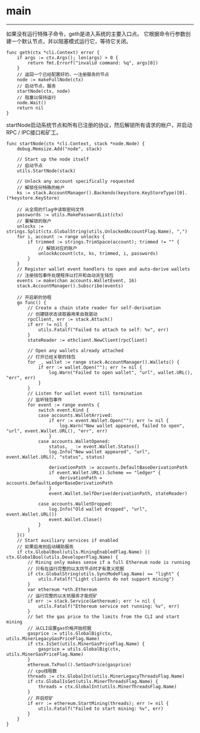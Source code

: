 # main #

----------

如果没有运行特殊子命令，geth是进入系统的主要入口点。 它根据命令行参数创建一个默认节点，并以阻塞模式运行它，等待它关闭。

	func geth(ctx *cli.Context) error {
		if args := ctx.Args(); len(args) > 0 {
			return fmt.Errorf("invalid command: %q", args[0])
		}
		// 返回一个已经配置好的，一注册服务的节点
		node := makeFullNode(ctx)
		// 启动节点，服务
		startNode(ctx, node)
		// 阻塞以保持运行
		node.Wait()
		return nil
	}

startNode启动系统节点和所有已注册的协议，然后解锁所有请求的帐户，并启动RPC / IPC接口和矿工。

	func startNode(ctx *cli.Context, stack *node.Node) {
		debug.Memsize.Add("node", stack)
	
		// Start up the node itself
		// 启动节点
		utils.StartNode(stack)
	
		// Unlock any account specifically requested
		// 解锁任何特殊的帐户
		ks := stack.AccountManager().Backends(keystore.KeyStoreType)[0].(*keystore.KeyStore)
	
		// 从全局的flag中读取密码文件
		passwords := utils.MakePasswordList(ctx)
		// 要解锁的账户
		unlocks := strings.Split(ctx.GlobalString(utils.UnlockedAccountFlag.Name), ",")
		for i, account := range unlocks {
			if trimmed := strings.TrimSpace(account); trimmed != "" {
				// 解锁对应的账户
				unlockAccount(ctx, ks, trimmed, i, passwords)
			}
		}
		// Register wallet event handlers to open and auto-derive wallets
		// 注册钱包事件处理程序以打开和自动派生钱包
		events := make(chan accounts.WalletEvent, 16)
		stack.AccountManager().Subscribe(events)
	
		// 开启新的协程
		go func() {
			// Create a chain state reader for self-derivation
			// 创建链状态读取器用来自我驱动
			rpcClient, err := stack.Attach()
			if err != nil {
				utils.Fatalf("Failed to attach to self: %v", err)
			}
			stateReader := ethclient.NewClient(rpcClient)
	
			// Open any wallets already attached
			// 打开已经关联的钱包
			for _, wallet := range stack.AccountManager().Wallets() {
				if err := wallet.Open(""); err != nil {
					log.Warn("Failed to open wallet", "url", wallet.URL(), "err", err)
				}
			}
			// Listen for wallet event till termination
			// 监听钱包事件
			for event := range events {
				switch event.Kind {
				case accounts.WalletArrived:
					if err := event.Wallet.Open(""); err != nil {
						log.Warn("New wallet appeared, failed to open", "url", event.Wallet.URL(), "err", err)
					}
				case accounts.WalletOpened:
					status, _ := event.Wallet.Status()
					log.Info("New wallet appeared", "url", event.Wallet.URL(), "status", status)
	
					derivationPath := accounts.DefaultBaseDerivationPath
					if event.Wallet.URL().Scheme == "ledger" {
						derivationPath = accounts.DefaultLedgerBaseDerivationPath
					}
					event.Wallet.SelfDerive(derivationPath, stateReader)
	
				case accounts.WalletDropped:
					log.Info("Old wallet dropped", "url", event.Wallet.URL())
					event.Wallet.Close()
				}
			}
		}()
		// Start auxiliary services if enabled
		// 如果启用则启动辅助服务
		if ctx.GlobalBool(utils.MiningEnabledFlag.Name) || ctx.GlobalBool(utils.DeveloperFlag.Name) {
			// Mining only makes sense if a full Ethereum node is running
			// 只有在运行完整的以太坊节点时才有意义挖掘
			if ctx.GlobalString(utils.SyncModeFlag.Name) == "light" {
				utils.Fatalf("Light clients do not support mining")
			}
			var ethereum *eth.Ethereum
			// 运行完整的以太坊服务才能挖矿
			if err := stack.Service(&ethereum); err != nil {
				utils.Fatalf("Ethereum service not running: %v", err)
			}
			// Set the gas price to the limits from the CLI and start mining
			// 从CLI设置gas价格开始挖掘
			gasprice := utils.GlobalBig(ctx, utils.MinerLegacyGasPriceFlag.Name)
			if ctx.IsSet(utils.MinerGasPriceFlag.Name) {
				gasprice = utils.GlobalBig(ctx, utils.MinerGasPriceFlag.Name)
			}
			ethereum.TxPool().SetGasPrice(gasprice)
			// cpu线程数
			threads := ctx.GlobalInt(utils.MinerLegacyThreadsFlag.Name)
			if ctx.GlobalIsSet(utils.MinerThreadsFlag.Name) {
				threads = ctx.GlobalInt(utils.MinerThreadsFlag.Name)
			}
			// 开启挖矿
			if err := ethereum.StartMining(threads); err != nil {
				utils.Fatalf("Failed to start mining: %v", err)
			}
		}
	}
